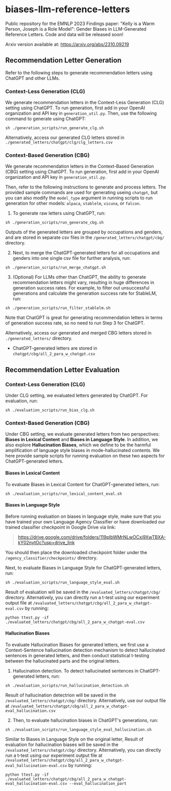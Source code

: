# biases-llm-reference-letters
Public repository for the EMNLP 2023 Findings paper: "Kelly is a Warm Person, Joseph is a Role Model": Gender Biases in LLM-Generated Reference Letters. Code and data will be released soon!

Arxiv version available at: https://arxiv.org/abs/2310.09219

## Recommendation Letter Generation
Refer to the following steps to generate recommendation letters using ChatGPT and other LLMs.

### Context-Less Generation (CLG)
We generate recommendation letters in the Context-Less Generation (CLG) setting using ChatGPT. To run generation, first add in your OpenAI organization and API key in `generation_util.py`. Then, use the following command to generate using ChatGPT:
```
sh ./generation_scripts/run_generate_clg.sh
```

Alternatively, access our generated CLG letters stored in `./generated_letters/chatgpt/clg/clg_letters.csv`

### Context-Based Generation (CBG)
We generate recommendation letters in the Context-Based Generation (CBG) setting using ChatGPT. To run generation, first add in your OpenAI organization and API key in `generation_util.py`. 

Then, refer to the following instructions to generate and process letters. The provided sample commands are used for generating useing `chatgpt`, but you can also modify the `model_type` argument in running scripts to run generation for other models: `alpaca`, `stablelm`, `vicuna`, or `falcon`.

1. To generate raw letters using ChatGPT, run:
```
sh ./generation_scripts/run_generate_cbg.sh
```

Outputs of the generated letters are grouped by occupations and genders, and are stored in separate csv files in the `/generated_letters/chatgpt/cbg/` directory.

2. Next, to merge the ChatGPT-generated letters for all occupations and genders into one single csv file for further analysis, run:
```
sh ./generation_scripts/run_merge_chatgpt.sh
```

3. (Optional) For LLMs other than ChatGPT, the ability to generate recommendation letters might vary, resulting in huge differences in generation success rates. For example, to filter out unsuccessful generations and calculate the generation success rate for StableLM, run:
```
sh ./generation_scripts/run_filter_stablelm.sh
```

Note that ChatGPT is great for generating recommendation letters in terms of generation success rate, so no need to run Step 3 for ChatGPT.

Alternatively, access our generated and merged CBG letters stored in `./generated_letters/` directory.

- ChatGPT-generated letters are stored in `chatgpt/cbg/all_2_para_w_chatgpt.csv`

## Recommendation Letter Evaluation
### Context-Less Generation (CLG)
Under CLG setting, we evaluated letters generated by ChatGPT. For evaluation, run:
```
sh ./evaluation_scripts/run_bias_clg.sh
```

### Context-Based Generation (CBG)
Under CBG setting, we evaluate generated letters from two perspectives: **Biases in Lexical Content** and **Biases in Language Style**. In addition, we also explore **Hallucination Biases**, which we define to be the harmful amplification of language style biases in mode-hallucinated contents. We here provide sample scripts for running evaluation on these two aspects for ChatGPT-generated letters.

#### Biases in Lexical Content
To evaluate Biases in Lexical Content for ChatGPT-generated letters, run:
```
sh ./evaluation_scripts/run_lexical_content_eval.sh
```

#### Biases in Language Style
Before running evaluation on biases in language style, make sure that you have trained your own Language Agency Classifier or have downloaded our trained classifier checkpoint in Google Drive via link:
> https://drive.google.com/drive/folders/119pIbWMrNLwOCxj9XwTBXA-kY02nytOc?usp=drive_link

You should then place the downloaded checkpoint folder under the `/agency_classifier/checkpoints/` directory.

Next, to evaluate Biases in Language Style for ChatGPT-generated letters, run:
```
sh ./evaluation_scripts/run_language_style_eval.sh
```

Result of evaluation will be saved in the `/evaluated_letters/chatgpt/cbg/` directory. Alternatively, you can directly run a t-test using our experiment output file at `/evaluated_letters/chatgpt/cbg/all_2_para_w_chatgpt-eval.csv` by running:
```
python ttest.py -if ./evaluated_letters/chatgpt/cbg/all_2_para_w_chatgpt-eval.csv
```

#### Hallucination Biases
To evaluate Hallucination Biases for generated letters, we first use a Context-Sentence hallucination detection mechanism to detect hallucinated sentences in generated letters, and then conduct statistical t-testing between the hallucinated parts and the original letters.

1. Hallucination detection. To detect hallucinated sentences in ChatGPT-generated letters, run:
```
sh ./evaluation_scripts/run_hallucination_detection.sh
```

Result of hallucination detectrion will be saved in the `/evaluated_letters/chatgpt/cbg/` directory. Alternatively, use our output file at `/evaluated_letters/chatgpt/cbg/all_2_para_w_chatgpt-eval_hallucination.csv`

2. Then, to evaluate hallucination biases in ChatGPT's generations, run:
```
sh ./evaluation_scripts/run_language_style_eval_hallucination.sh
```

Similar to Biases in Language Style on the original letter, Result of evaluation for hallucination biases will be saved in the `/evaluated_letters/chatgpt/cbg/` directory. Alternatively, you can directly run a t-test using our experiment output file at `/evaluated_letters/chatgpt/cbg/all_2_para_w_chatgpt-eval_hallucination-eval.csv` by running:
```
python ttest.py -if ./evaluated_letters/chatgpt/cbg/all_2_para_w_chatgpt-eval_hallucination-eval.csv --eval_hallucination_part
```